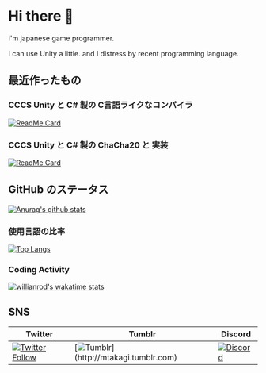 # Hi there 👋

I'm japanese game programmer.

I can use Unity a little. and I distress by recent programming language.

## 最近作ったもの

### CCCS Unity と C# 製の C言語ライクなコンパイラ

[![ReadMe Card](https://github-readme-stats.vercel.app/api/pin/?username=mtakagi&repo=CCCS)](https://github.com/mtakagi/CCCS)

### CCCS Unity と C# 製の ChaCha20 と 実装
[![ReadMe Card](https://github-readme-stats.vercel.app/api/pin/?username=mtakagi&repo=Unity-Crypto)](https://github.com/mtakagi/Unity-Crypto)

## GitHub のステータス

[![Anurag's github stats](https://github-readme-stats.vercel.app/api?username=mtakagi&show_icons=true)](https://github.com/mtakagi?tab=repositories)

### 使用言語の比率

[![Top Langs](https://github-readme-stats.vercel.app/api/top-langs/?username=mtakagi&layout=compact)](https://github.com/mtakagi?tab=repositories)

### Coding Activity

[![willianrod's wakatime stats](https://github-readme-stats.vercel.app/api/wakatime?username=mtakagi)](https://github.com/mtakagi/mtakagi)

## SNS

|Twitter|Tumblr | Discord |
|-------|-------|---------|
|[![Twitter Follow](https://img.shields.io/twitter/follow/runloop_run?style=social&label=Follow)](https://twitter.com/runloop_run)|[![Tumblr](https://img.shields.io/badge/-Make%20Me%20Brave%20Strong!-000000.svg?logo=tumblr&style=plastic")](http://mtakagi.tumblr.com)|[![Discord](https://img.shields.io/discord/713563606838673438?label=NCC-1701)](https://discord.com/channels/713563606838673438)|

<!--
**mtakagi/mtakagi** is a ✨ _special_ ✨ repository because its `README.md` (this file) appears on your GitHub profile.

Here are some ideas to get you started:

- 🔭 I’m currently working on ...
- 🌱 I’m currently learning ...
- 👯 I’m looking to collaborate on ...
- 🤔 I’m looking for help with ...
- 💬 Ask me about ...
- 📫 How to reach me: ...
- 😄 Pronouns: ...
- ⚡ Fun fact: ...


-->
